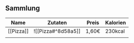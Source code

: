 ## Sammlung

| Name      |  Zutaten   | Preis  | Kalorien |
| --------- | --- | ------ | -------- |
| [[Pizza]] | ![[Pizza#^8d58a5]]    | 1,60€ | 230kcal  |
|           |     |        |          |











